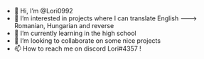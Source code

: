 - 👋 Hi, I’m @Lori0992
- 👀 I’m interested in projects where I can translate English ---> Romanian, Hungarian and reverse
- 🌱 I’m currently learning in the high school
- 💞️ I’m looking to collaborate on some nice projects
- 📫 How to reach me on discord Lori#4357 !

<!---
Lori0992/Lori0992 is a ✨ special ✨ repository because its `README.md` (this file) appears on your GitHub profile.
You can click the Preview link to take a look at your changes.
--->
